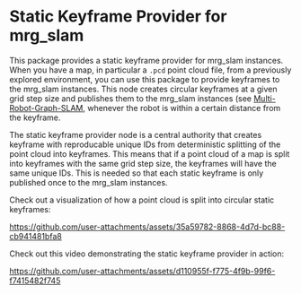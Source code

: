 # Static Keyframe Provider for mrg_slam

This package provides a static keyframe provider for mrg_slam instances. When you have a map, in particular a `.pcd` point cloud file, from a previously explored environment, you can use this package to provide keyframes to the mrg_slam instances. This node creates circular keyframes at a given grid step size and publishes them to the mrg_slam instances (see [Multi-Robot-Graph-SLAM](https://github.com/aserbremen/Multi-Robot-Graph-SLAM), whenever the robot is within a certain distance from the keyframe.

The static keyframe provider node is a central authority that creates keyframe with reproducable unique IDs from deterministic splitting of the point cloud into keyframes. This means that if a point cloud of a map is split into keyframes with the same grid step size, the keyframes will have the same unique IDs. This is needed so that each static keyframe is only published once to the mrg_slam instances.

Check out a visualization of how a point cloud is split into circular static keyframes: 

https://github.com/user-attachments/assets/35a59782-8868-4d7d-bc88-cb941481bfa8

Check out this video demonstrating the static keyframe provider in action:

https://github.com/user-attachments/assets/d110955f-f775-4f9b-99f6-f7415482f745

